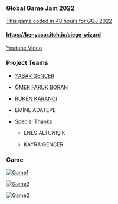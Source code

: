 ### Global Game Jam 2022
[This game coded in 48 hours for GGJ 2022](https://globalgamejam.org/2022/games/siege-wizard-3) 
#### https://benyasar.itch.io/siege-wizard
[Youtube Video](https://www.youtube.com/watch?v=KKMR9Y4kY-o "Game Video")
### Project Teams

- 	[YAŞAR GENÇER](https://github.com/YasarGencer "YAŞAR GENÇER")

- 	[ÖMER FARUK BORAN](https://github.com/omerboran63 "ÖMER FARUK BORAN")

- 	[RUKEN KARANCI](https://github.com/Karanci "RUKEN KARANCI")

- 	EMİNE ADATEPE

- Special Thanks
	- ENES ALTUNIŞIK
	
	- KAYRA GENÇER

### Game

[![Game1](https://ggj.s3.amazonaws.com/styles/game_content__wide/games/screenshots/2022/01/453419/ekran_goruntusu_191_1.png?itok=2_eyioCz&timestamp=1643555810 "Game1")](https://benyasar.itch.io/siege-wizard "Game1")

[![Game2](https://ggj.s3.amazonaws.com/styles/game_content__wide/games/screenshots/2022/01/453419/ekran_goruntusu_192_1.png?itok=DPRqRS32&timestamp=1643555810 "Game1")](https://benyasar.itch.io/siege-wizard "Game2")

[![Game2](https://ggj.s3.amazonaws.com/styles/game_content__wide/games/screenshots/2022/01/453419/ekran_goruntusu_189_1.png?itok=YM2uYCkm&timestamp=1643555810 "Game1")](https://benyasar.itch.io/siege-wizard "Game3")
